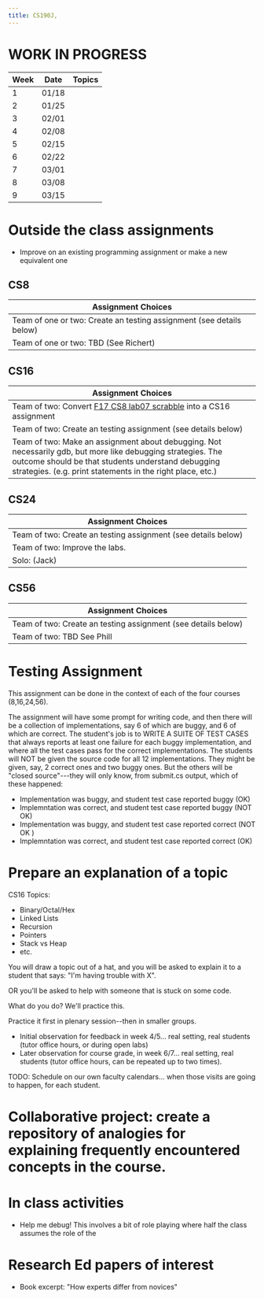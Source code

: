```yaml
---
title: CS190J,
---
```


# WORK IN PROGRESS



|   Week |  Date   |  Topics |
|--------|-------- | ------- |
|    1   | 01/18 |  |
|    2   | 01/25 |    |
|    3   | 02/01 |  |
|    4   | 02/08 |  |
|    5   | 02/15 |    |
|    6   | 02/22 |   |
|    7   | 03/01 |      |
|    8   | 03/08 |      |
|    9   | 03/15 |      |


# Outside the class assignments

* Improve on an existing programming assignment or make a new equivalent one


## CS8
 
| Assignment Choices |
|--------------------|
| Team of one or two: Create an testing assignment (see details below) |
| Team of one or two: TBD (See Richert) |


## CS16
 
| Assignment Choices |
|--------------------|
| Team of two: Convert [F17 CS8 lab07 scrabble](https://ucsb-cs8-f17.github.io/lab/lab07/) into a CS16 assignment  |
| Team of two: Create an testing assignment (see details below) |
| Team of two: Make an assignment about debugging.  Not necessarily gdb, but more like debugging strategies.   The outcome should be that students understand debugging strategies.   (e.g. print statements in the right place, etc.) |  
 
## CS24
 
| Assignment Choices |
|--------------------|
| Team of two: Create an testing assignment (see details below) |
| Team of two: Improve the labs. |
| Solo: (Jack) |

## CS56
 
| Assignment Choices |
|--------------------|
| Team of two: Create an testing assignment (see details below) |
| Team of two: TBD See Phill |

 
# Testing Assignment

This assignment can be done in the context of each of the four courses (8,16,24,56).

The assignment will have some prompt for writing code, and then there will be a collection of implementations, say 6 of which are buggy, and 6 of which are correct.    The student's job is to WRITE A SUITE OF TEST CASES that always reports at least one failure for each buggy implementation, and where all the test cases pass for the correct implementations.  The students will NOT be given the source code for all 12 implementations.  They might be given, say, 2 correct ones and two buggy ones.  But the others will be "closed source"---they will only know, from submit.cs output, which of these happened:  
   * Implementation was buggy, and student test case reported buggy (OK)
   * Implemntation was correct, and student test case reported buggy (NOT OK)
   * Implementation was buggy, and student test case reported correct (NOT OK )
   * Implemntation was correct, and student test case reported correct (OK)
   
# Prepare an explanation of a topic

CS16 Topics:
* Binary/Octal/Hex 
* Linked Lists
* Recursion
* Pointers
* Stack vs Heap
* etc.

You will draw a topic out of a hat, and you will be asked to explain it to a student that says: "I'm having trouble with X".

OR you'll be asked to help with someone that is stuck on some code.

What do you do?    We'll practice this.

Practice it first in plenary session--then in smaller groups.

* Initial observation for feedback in week 4/5... real setting, real students (tutor office hours, or during open labs)
* Later observation for course grade, in week 6/7... real setting, real students (tutor office hours, can be repeated up to two times).

TODO: Schedule on our own faculty calendars... when those visits are going to happen, for each student.

# Collaborative project: create a repository of analogies for explaining frequently encountered concepts in the course.

# In class activities

* Help me debug! This involves a bit of role playing where half the class assumes the role of the


# Research Ed papers of interest

* Book excerpt: "How experts differ from novices"
